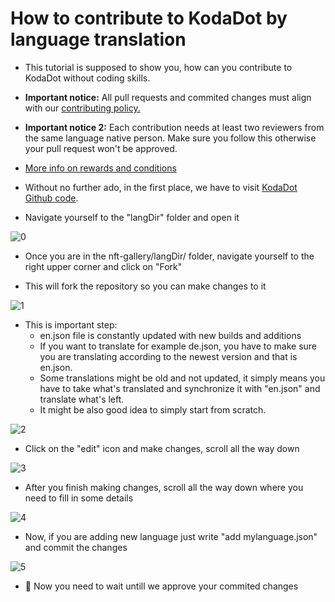 # How to contribute to KodaDot by language translation

- This tutorial is supposed to show you, how can you contribute to KodaDot without coding skills.

- **Important notice:** All pull requests and commited changes must align with our [contributing policy.](https://github.com/kodadot/nft-gallery/blob/main/CONTRIBUTING.md)

- **Important notice 2:** Each contribution needs at least two reviewers from the same language native person. Make sure you follow this otherwise your pull request won't be approved.
- [More info on rewards and conditions](https://github.com/kodadot/nft-gallery/issues/1891)

- Without no further ado, in the first place, we have to visit [KodaDot Github code](https://github.com/kodadot/nft-gallery).

- Navigate yourself to the "langDir" folder and open it

![0](/language-translations/0.png)

- Once you are in the nft-gallery/langDir/ folder, navigate yourself to the right upper corner and click on "Fork"

- This will fork the repository so you can make changes to it

![1](/language-translations/1.png)

- This is important step:
    - en.json file is constantly updated with new builds and additions
    - If you want to translate for example de.json, you have to make sure you are translating according to the newest version and that is en.json.
    - Some translations might be old and not updated, it simply means you have to take what's translated and synchronize it with "en.json" and translate what's left.
    - It might be also good idea to simply start from scratch.

![2](/language-translations/2.png)

- Click on the "edit" icon and make changes, scroll all the way down 

![3](/language-translations/3.png)

- After you finish making changes, scroll all the way down where you need to fill in some details

![4](/language-translations/4.png)

- Now, if you are adding new language just write "add mylanguage.json" and commit the changes

![5](/language-translations/5.png)

- :tada: Now you need to wait untill we approve your commited changes


